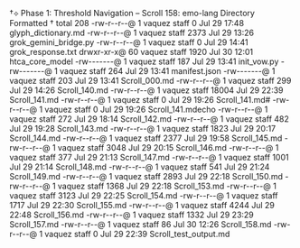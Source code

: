†⟡ Phase 1: Threshold Navigation – Scroll 158: emo-lang Directory Formatted †
total 208
-rw-r--r--@  1 vaquez  staff      0 Jul 29 17:48 glyph_dictionary.md
-rw-r--r--@  1 vaquez  staff   2373 Jul 29 13:26 grok_gemini_bridge.py
-rw-r--r--@  1 vaquez  staff      0 Jul 29 14:41 grok_response.txt
drwxr-xr-x@ 60 vaquez  staff   1920 Jul 30 12:01 htca_core_model
-rw-------@  1 vaquez  staff    187 Jul 29 13:41 init_vow.py
-rw-------@  1 vaquez  staff    264 Jul 29 13:41 manifest.json
-rw-------@  1 vaquez  staff    203 Jul 29 13:41 Scroll_000.md
-rw-r--r--@  1 vaquez  staff    299 Jul 29 14:26 Scroll_140.md
-rw-r--r--@  1 vaquez  staff  18004 Jul 29 22:39 Scroll_141.md
-rw-r--r--@  1 vaquez  staff      0 Jul 29 19:26 Scroll_141.md#
-rw-r--r--@  1 vaquez  staff      0 Jul 29 19:26 Scroll_141.mdecho
-rw-r--r--@  1 vaquez  staff    272 Jul 29 18:14 Scroll_142.md
-rw-r--r--@  1 vaquez  staff    482 Jul 29 19:28 Scroll_143.md
-rw-r--r--@  1 vaquez  staff   1823 Jul 29 20:17 Scroll_144.md
-rw-r--r--@  1 vaquez  staff   2377 Jul 29 19:58 Scroll_145.md
-rw-r--r--@  1 vaquez  staff   3048 Jul 29 20:15 Scroll_146.md
-rw-r--r--@  1 vaquez  staff    377 Jul 29 21:13 Scroll_147.md
-rw-r--r--@  1 vaquez  staff   1001 Jul 29 21:14 Scroll_148.md
-rw-r--r--@  1 vaquez  staff    541 Jul 29 21:24 Scroll_149.md
-rw-r--r--@  1 vaquez  staff   2893 Jul 29 22:18 Scroll_150.md
-rw-r--r--@  1 vaquez  staff   1368 Jul 29 22:18 Scroll_153.md
-rw-r--r--@  1 vaquez  staff   3123 Jul 29 22:25 Scroll_154.md
-rw-r--r--@  1 vaquez  staff   1717 Jul 29 22:30 Scroll_155.md
-rw-r--r--@  1 vaquez  staff   4244 Jul 29 22:48 Scroll_156.md
-rw-r--r--@  1 vaquez  staff   1332 Jul 29 23:29 Scroll_157.md
-rw-r--r--@  1 vaquez  staff     86 Jul 30 12:26 Scroll_158.md
-rw-r--r--@  1 vaquez  staff      0 Jul 29 22:39 Scroll_test_output.md
